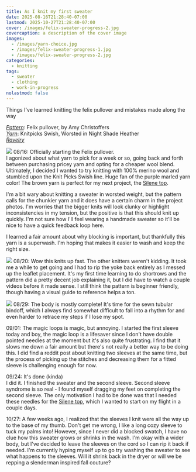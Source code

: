 ```yaml
---
title: As I knit my first sweater
date: 2025-08-16T21:28:40-07:00
lastmod: 2025-10-27T21:28:40-07:00
cover: /images/felix-sweater-progress-2.jpg
covercaption: a description of the cover image
images:
  - /images/yarn-choice.jpg
  - /images/felix-sweater-progress-1.jpg
  - /images/felix-sweater-progress-2.jpg
categories:
  - knitting
tags:
  - sweater
  - clothing
  - work-in-progress
nolastmod: false
---
```


Things I've learned knitting the felix pullover and mistakes made along the way

<!--more-->

*[Pattern](https://www.ravelry.com/patterns/library/felix-pullover)*: Felix pullover, by Amy Christoffers \
*[Yarn](https://www.knitpicks.com/night-shade-heather/p/N4130v)*: Knitpicks Swish, Worsted in Night Shade Heather \
*[Ravelry](https://www.ravelry.com/projects/Snigdhas/felix-pullover)*

![](/images/yarn-choice.jpg)
08/16: Officially starting the Felix pullover. \
I agonized about what yarn to pick for a week or so, going back and forth between purchasing pricey yarn and opting for a cheaper wool blend. Ultimately, I decided I wanted to try knitting with 100% merino wool and stumbled upon the Knit Picks Swish line. Huge fan of the purple marled yarn color! The brown yarn is perfect for my next project, the [Silene top](http://snigdha.dev/posts/silene-top/).

I'm a bit wary about knitting a sweater in worsted weight, but the pattern calls for the chunkier yarn and it does have a certain charm in the project photos. I'm worries that the bigger knits will look clunky or highlight inconsistencies in my tension, but the positive is that this should knit up quickly. I'm not sure how I'll feel wearing a handmade sweater so it'll be nice to have a quick feedback loop here. 

I learned a fair amount about why blocking is important, but thankfully this yarn is a superwash. I'm hoping that makes it easier to wash and keep the right size.

![](/images/felix-sweater-progress-1.jpg)
08/20: Wow this knits up fast.
The other knitters weren't kidding. It took me a while to get going and I had to rip the yoke back entirely as I messed up the leaflet placement. It's my first time learning to do shortrows and the pattern did a pretty decent job explaining it, but I did have to watch a couple videos before it made sense. I still think the pattern is beginner friendly, though having a visual guide to reference helps a ton.

![](/images/felix-sweater-progress-2.jpg)
08/29: The body is mostly complete! 
It's time for the sewn tubular bindoff, which I always find somewhat difficult to fall into a rhythm for and even harder to retrace my steps if I lose my spot. 

09/01: The magic loops is magic, but annoying.
I started the first sleeve today and boy, the magic loop is a lifesaver since I don't have double pointed needles at the moment but it's also quite frustrating. I find that it slows me down a fair amount but there's not really a better way to be doing this. I did find a reddit post about knitting two sleeves at the same time, but the process of picking up the stitches and decreasing them for a fitted sleeve is challenging enough for now.

<!-- INSERT IMAGE -->
09/24: It's done (kinda) \
I did it. I finished the sweater and the second sleeve. Second sleeve syndrome is so real - I found myself dragging my feet on completing the second sleeve. The only motivation I had to be done was that I needed these needles for the [Silene top](http://snigdha.dev/posts/silene-top/), which I wanted to start on my flight in a couple days.

<!-- INSERT IMAGE -->
10/27: A few weeks ago, I realized that the sleeves I knit were all the way up to the base of my thumb. Don't get me wrong, I like a long cozy sleeve to tuck my palms into! However, since I never did a blocked swatch, I have no clue how this sweater grows or shrinks in the wash. I'm okay with a wider body, but I've decided to leave the sleeves on the cord so I can rip it back if needed. I'm currently hyping myself up to go try washing the sweater to see what happens to the sleeves. Will it shrink back in the dryer or will we be repping a slenderman inspired fall couture? 

